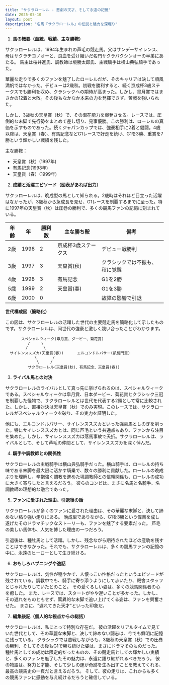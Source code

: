 ```yaml
---
title: "サクラローレル - 悲劇の天才、そして永遠の記憶"
date: 2025-05-10
layout: post
description: "名馬『サクラローレル』の伝説と魅力を深堀り"
---
```


1. **馬の概要（血統、戦績、主な勝鞍）**

サクラローレルは、1994年生まれの芦毛の競走馬。父はサンデーサイレンス、母はサクラチヨノオーと、良血を受け継いだ名門サクラバクシンオーの半弟にあたる。  馬主は桜井進氏、調教師は境勝太郎氏、主戦騎手は横山典弘騎手であった。

華麗な走りで多くのファンを魅了したローレルだが、そのキャリアは決して順風満帆ではなかった。デビューは2歳秋。初戦を勝利すると、続く京成杯3歳ステークスでも勝利を収め、クラシックへの期待が高まった。しかし、皐月賞ではまさかの12着と大敗。その後もなかなか本来の力を発揮できず、苦戦を強いられた。

しかし、3歳秋の天皇賞（秋）で、その潜在能力を爆発させる。レースでは、圧倒的な末脚で先行勢をまとめて差し切り、見事優勝。この勝利は、ローレルの真価を示すものであった。続くジャパンカップでは、強豪相手に2着と健闘。4歳以降は、天皇賞（春）、有馬記念などG1レースで好走を続け、G1を3勝、重賞を7勝という輝かしい戦績を残した。

主な勝鞍：
* 天皇賞（秋）(1997年)
* 有馬記念(1998年)
* 天皇賞（春）(1999年)


2. **成績と活躍エピソード（図表があれば出力）**

サクラローレルは、晩成型の馬として知られる。2歳時はそれほど目立った活躍はなかったが、3歳秋から急成長を見せ、G1レースを制覇するまでに至った。特に1997年の天皇賞（秋）は圧巻の勝利で、多くの競馬ファンの記憶に刻まれている。

| 年齢 | 年 | 勝利数 | 主な勝ち鞍 | 備考 |
|---|---|---|---|---|
| 2歳 | 1996 | 2 | 京成杯3歳ステークス | デビュー戦勝利 |
| 3歳 | 1997 | 3 | 天皇賞(秋) |  クラシックでは不振も、秋に覚醒 |
| 4歳 | 1998 | 3 | 有馬記念 |  G1を2勝 |
| 5歳 | 1999 | 2 | 天皇賞(春) |  G1を3勝 |
| 6歳 | 2000 | 0 |  |  故障の影響で引退 |


**世代構成図（簡略化）**

この図は、サクラローレルの活躍した世代の主要競走馬を簡略化して示したものです。サクラローレルは、同世代の強豪と激しく競い合ったことがわかります。

```
       スペシャルウィーク(皐月賞、ダービー、菊花賞)
          /     \
         /       \
  サイレンススズカ(天皇賞(春))      エルコンドルパサー(凱旋門賞)
             \       /
              \     /
          サクラローレル(天皇賞(秋)、有馬記念、天皇賞(春))
```


3. **ライバル馬との対決**

サクラローレルのライバルとして真っ先に挙げられるのは、スペシャルウィークである。スペシャルウィークは皐月賞、日本ダービー、菊花賞とクラシック三冠を制覇した怪物で、サクラローレルとは世代を代表する2頭として常に比較された。しかし、直接対決は天皇賞（秋）でのみ実現。このレースでは、サクラローレルがスペシャルウィークを破り、その実力を証明した。

他にも、エルコンドルパサー、サイレンススズカといった強豪馬としのぎを削った。特にサイレンススズカとは、同じ芦毛という共通点もあり、ファンから注目を集めた。しかし、サイレンススズカは落馬事故で夭折。サクラローレルは、ライバルとして、そして芦毛の仲間として、サイレンススズカを深く悼んだ。


4. **騎手や調教師との関係性**

サクラローレルの主戦騎手は横山典弘騎手だった。横山騎手は、ローレルの持ち味である末脚を最大限に活かす騎乗で、数々の勝利に貢献した。ローレルの晩成ぶりを理解し、辛抱強く調教を進めた境調教師との信頼関係も、ローレルの成功に大きく寄与したと言えるだろう。  彼らのコンビは、まさに名馬と名騎手、名調教師の理想的な融合であった。


5. **ファンに愛された理由、引退後の話**

サクラローレルが多くのファンに愛された理由は、その華麗な末脚と、決して諦めない粘り強い走りにある。  晩成型でありながら、G1を3勝という偉業を成し遂げたそのドラマチックなストーリーも、ファンを魅了する要素だった。  芦毛の美しい馬体も、人気を博した理由の一つだろう。

引退後は、種牡馬として活躍。しかし、残念ながら期待されたほどの産駒を残すことはできなかった。それでも、サクラローレルは、多くの競馬ファンの記憶の中に、永遠のヒーローとして生き続ける。


6. **おもしろハプニングや逸話**

サクラローレルは、気性が穏やかで、人懐っこい性格だったというエピソードが残されている。調教中でも、騎手に寄り添うようにして歩いたり、厩舎スタッフとじゃれたりしていたとのこと。  その愛くるしい姿は、多くの競馬関係者の心を癒した。  また、レースでは、スタートがやや遅いことが多かった。しかし、その遅れをものともせず、驚異的な末脚で追い上げてくる姿は、ファンを興奮させた。  まさに、"遅れてきた天才"といった印象だ。


7. **編集後記（個人的な視点からの総括）**

サクラローレルは、私にとって特別な存在だ。  彼の活躍をリアルタイムで見ていた世代として、その華麗な末脚と、決して諦めない闘志は、今でも鮮明に記憶に残っている。  クラシックでは苦戦しながらも、3歳秋の天皇賞（秋）での圧巻の勝利、そしてその後もG1で勝ち続けた姿は、まさにドラマそのものだった。  種牡馬としての成功は限定的だったものの、その競走馬としての輝かしい実績と、多くのファンを魅了したその魅力は、永遠に語り継がれるべきだろう。  彼の物語は、努力と才能、そして少しの運が奇跡を生み出すことを教えてくれる、最高の競馬史の一頁だと言えるだろう。  そして、彼の走りは、これからも多くの競馬ファンに感動を与え続けるだろうと確信している。
